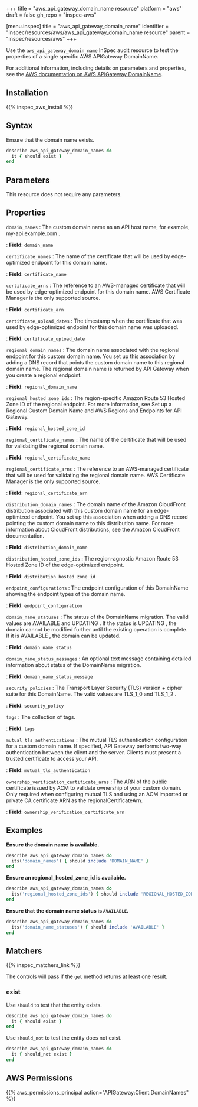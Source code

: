 +++
title = "aws_api_gateway_domain_name resource"
platform = "aws"
draft = false
gh_repo = "inspec-aws"

[menu.inspec]
title = "aws_api_gateway_domain_name"
identifier = "inspec/resources/aws/aws_api_gateway_domain_name resource"
parent = "inspec/resources/aws"
+++

Use the `aws_api_gateway_domain_name` InSpec audit resource to test the properties of a single specific AWS APIGateway DomainName.

For additional information, including details on parameters and properties, see the [AWS documentation on AWS APIGateway DomainName](https://docs.aws.amazon.com/AWSCloudFormation/latest/UserGuide/aws-resource-apigateway-domainname.html).

## Installation

{{% inspec_aws_install %}}

## Syntax

Ensure that the domain name exists.

```ruby
describe aws_api_gateway_domain_names do
  it { should exist }
end
```

## Parameters

This resource does not require any parameters.

## Properties

`domain_names`
: The custom domain name as an API host name, for example, my-api.example.com .

: **Field**: `domain_name`

`certificate_names`
: The name of the certificate that will be used by edge-optimized endpoint for this domain name.

: **Field**: `certificate_name`

`certificate_arns`
: The reference to an AWS-managed certificate that will be used by edge-optimized endpoint for this domain name. AWS Certificate Manager is the only supported source.

: **Field**: `certificate_arn`

`certificate_upload_dates`
: The timestamp when the certificate that was used by edge-optimized endpoint for this domain name was uploaded.

: **Field**: `certificate_upload_date`

`regional_domain_names`
: The domain name associated with the regional endpoint for this custom domain name. You set up this association by adding a DNS record that points the custom domain name to this regional domain name. The regional domain name is returned by API Gateway when you create a regional endpoint.

: **Field**: `regional_domain_name`

`regional_hosted_zone_ids`
: The region-specific Amazon Route 53 Hosted Zone ID of the regional endpoint. For more information, see Set up a Regional Custom Domain Name and AWS Regions and Endpoints for API Gateway.

: **Field**: `regional_hosted_zone_id`

`regional_certificate_names`
: The name of the certificate that will be used for validating the regional domain name.

: **Field**: `regional_certificate_name`

`regional_certificate_arns`
: The reference to an AWS-managed certificate that will be used for validating the regional domain name. AWS Certificate Manager is the only supported source.

: **Field**: `regional_certificate_arn`

`distribution_domain_names`
: The domain name of the Amazon CloudFront distribution associated with this custom domain name for an edge-optimized endpoint. You set up this association when adding a DNS record pointing the custom domain name to this distribution name. For more information about CloudFront distributions, see the Amazon CloudFront documentation.

: **Field**: `distribution_domain_name`

`distribution_hosted_zone_ids`
: The region-agnostic Amazon Route 53 Hosted Zone ID of the edge-optimized endpoint.

: **Field**: `distribution_hosted_zone_id`

`endpoint_configurations`
: The endpoint configuration of this DomainName showing the endpoint types of the domain name.

: **Field**: `endpoint_configuration`

`domain_name_statuses`
: The status of the DomainName migration. The valid values are AVAILABLE and UPDATING . If the status is UPDATING , the domain cannot be modified further until the existing operation is complete. If it is AVAILABLE , the domain can be updated.

: **Field**: `domain_name_status`

`domain_name_status_messages`
: An optional text message containing detailed information about status of the DomainName migration.

: **Field**: `domain_name_status_message`

`security_policies`
: The Transport Layer Security (TLS) version + cipher suite for this DomainName. The valid values are TLS_1_0 and TLS_1_2 .

: **Field**: `security_policy`

`tags`
: The collection of tags.

: **Field**: `tags`

`mutual_tls_authentications`
: The mutual TLS authentication configuration for a custom domain name. If specified, API Gateway performs two-way authentication between the client and the server. Clients must present a trusted certificate to access your API.

: **Field**: `mutual_tls_authentication`

`ownership_verification_certificate_arns`
: The ARN of the public certificate issued by ACM to validate ownership of your custom domain. Only required when configuring mutual TLS and using an ACM imported or private CA certificate ARN as the regionalCertificateArn.

: **Field**: `ownership_verification_certificate_arn`

## Examples

**Ensure the domain name is available.**

```ruby
describe aws_api_gateway_domain_names do
  its('domain_names') { should include 'DOMAIN_NAME' }
end
```

**Ensure an regional_hosted_zone_id is available.**

```ruby
describe aws_api_gateway_domain_names do
  its('regional_hosted_zone_ids') { should include 'REGIONAL_HOSTED_ZONE_ID' }
end
```

**Ensure that the domain name status is `AVAILABLE`.**

```ruby
describe aws_api_gateway_domain_names do
  its('domain_name_statuses') { should include 'AVAILABLE' }
end
```

## Matchers

{{% inspec_matchers_link %}}

The controls will pass if the `get` method returns at least one result.

### exist

Use `should` to test that the entity exists.

```ruby
describe aws_api_gateway_domain_names do
  it { should exist }
end
```

Use `should_not` to test the entity does not exist.

```ruby
describe aws_api_gateway_domain_names do
  it { should_not exist }
end
```

## AWS Permissions

{{% aws_permissions_principal action="APIGateway:Client:DomainNames" %}}
